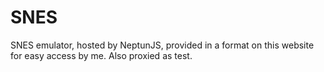 # SNES
SNES emulator, hosted by NeptunJS, provided in a format on this website for easy access by me. Also proxied as test.
